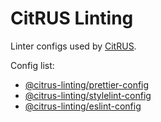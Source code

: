 # CitRUS Linting

Linter configs used by [CitRUS](https://github.com/CitRUSprod).

Config list:

-   [@citrus-linting/prettier-config](./packages/prettier-config)
-   [@citrus-linting/stylelint-config](./packages/stylelint-config)
-   [@citrus-linting/eslint-config](./packages/eslint-config)

